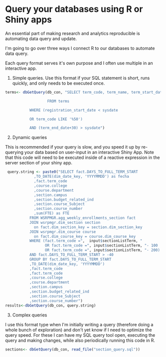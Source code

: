 # Query your databases using R or Shiny apps

An essential part of making research and analytics reproducible is automating data query and update. 

I'm going to go over three ways I connect R to our databases to automate data query. 

Each query format serves it's own purpose and I often use multiple in an interactive app. 
1. Simple queries. 
Use this format if your SQL statement is short, runs quickly, and only needs to be executed once. 

```r
terms<- dbGetQuery(db_con, "SELECT term_code, term_name, term_start_date

                   FROM terms

		   WHERE (registration_start_date < sysdate

		   OR term_code LIKE '%50')

		   AND (term_end_date+30) > sysdate")
```
2. Dynamic queries

This is recommended if your query is slow, and you speed it up by re-querying your data based on user-input in an interactive Shiny App. Note that this code will need to be executed inside of a reactive expression in the server section of your shiny app.  

```r
 query.string <- paste0("SELECT fact.DAYS_TO_FULL_TERM_START
             ,TO_DATE(dim_date_key, 'YYYYMMDD') as fecha
             ,fact.term_code
             ,course.college
             ,course.department
             ,section.campus
             ,section.budget_related_ind
             ,section.course_Subject
             ,section.course_number
             ,sum(FTE) as FTE
           FROM WSRPMGR.agg_weekly_enrollments_section fact
           JOIN wsrpmgr.dim_section section
             on fact.dim_section_key = section.dim_section_key
           JOIN wsrpmgr.dim_course course
             on fact.dim_course_key = course.dim_course_key
           WHERE (fact.term_code =",  input$sectionListTerm, " 
                  OR fact.term_code =", input$sectionListTerm, "- 100
                  OR fact.term_code =", input$sectionListTerm, "- 200)
           AND fact.DAYS_TO_FULL_TERM_START > -40
           GROUP BY fact.DAYS_TO_FULL_TERM_START
           ,TO_DATE(dim_date_key, 'YYYYMMDD')
           ,fact.term_code
           ,fact.term_code
           ,course.college
           ,course.department
           ,section.campus
           ,section.budget_related_ind
           ,section.course_Subject
           ,section.course_number")
results<-dbGetQuery(db_con, query.string)
```

3. Complex queries

I use this format type when I'm initially writing a query (therefore doing a whole bunch of exploration) and don't yet know if I need to optimize the query speed. For these I can have my SQL query tool open, executing the query and making changes, while also periodically running this code in R. 

```r
sections<- dbGetQuery(db_con, read_file("section_query.sql"))
```
